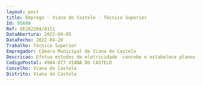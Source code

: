 ```yaml
--- 
layout: post
title: Emprego - Viana do Castelo - Técnico Superior
Id: 95609
Ref: OE202204/0111
DataAbertura: 2022-04-05
DataFecho: 2022-04-20
Trabalho: Técnico Superior
Empregador: Câmara Municipal de Viana do Castelo
Descricao: Efetua estudos de eletricidade  concebe e estabelece planos, elabora pareceres sobre instalações e equipamentos, bem como prepara e superintende a sua construção, montagem, funcionamento, manutenção, e reparação  executa projetos de instalações elétricas e eletrónicas, telefónicas e de gás  fiscaliza obras enquadradas na sua atividade  estabelece estimativas de custo, orçamentos, planos de trabalhos e especificações de obras, indicando o tipo de materiais e outros equipamentos necessários  consulta entidades certificadoras  elabora cadernos de encargos, memórias e especificações para concursos públicos de projetos e ou empreitadas.
CodigoPostal: 4904-877 VIANA DO CASTELO
Concelho: Viana do Castelo
Distrito: Viana do Castelo
--- 
```


